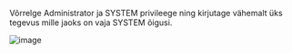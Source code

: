 Võrrelge Administrator ja SYSTEM privileege ning kirjutage vähemalt üks tegevus mille jaoks on vaja SYSTEM õigusi.

![image](https://user-images.githubusercontent.com/92860669/200566359-a8ab2a74-d038-404b-b609-961da6d37af1.png)
